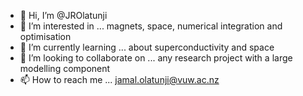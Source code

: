 - 👋 Hi, I’m @JROlatunji
- 👀 I’m interested in ... magnets, space, numerical integration and optimisation
- 🌱 I’m currently learning ... about superconductivity and space
- 💞️ I’m looking to collaborate on ... any research project with a large modelling component
- 📫 How to reach me ... jamal.olatunji@vuw.ac.nz

<!---
JROlatunji/JROlatunji is a ✨ special ✨ repository because its `README.md` (this file) appears on your GitHub profile.
You can click the Preview link to take a look at your changes.
--->
